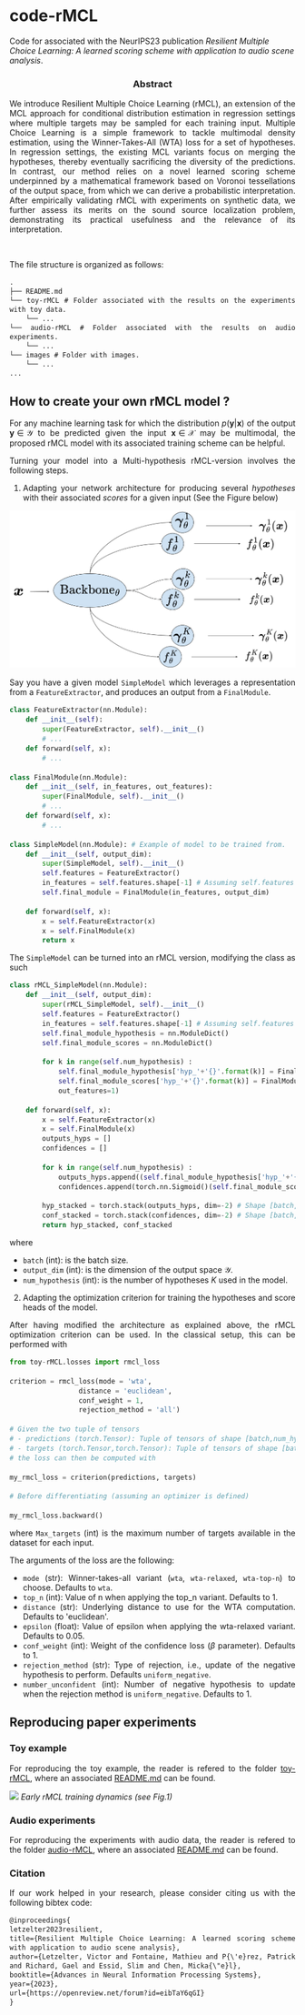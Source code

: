 # code-rMCL

Code for associated with the NeurIPS23 publication *Resilient Multiple Choice Learning: A learned scoring scheme with application to audio scene analysis*.

<div align="center"> <h3> Abstract </h3>  </div>
<div align="justify">

We introduce Resilient Multiple Choice Learning (rMCL), an extension of the MCL approach for conditional distribution estimation in regression settings where multiple targets may be sampled for each training input. Multiple Choice Learning is a simple framework to tackle multimodal density estimation, using the Winner-Takes-All (WTA) loss for a set of hypotheses. In regression settings, the existing MCL variants focus on merging the hypotheses, thereby eventually sacrificing the diversity of the predictions. In contrast, our method relies on a novel learned scoring scheme underpinned by a mathematical framework based on Voronoi tessellations of the output space, from which we can derive a probabilistic interpretation. After empirically validating rMCL with experiments on synthetic data, we further assess its merits on the sound source localization problem, demonstrating its practical usefulness and the relevance of its interpretation.

</br>

The file structure is organized as follows:
```
.
├── README.md
└── toy-rMCL # Folder associated with the results on the experiments with toy data.
    └── ...
└── audio-rMCL # Folder associated with the results on audio experiments.
    └── ...
└── images # Folder with images.
    └── ...
...
```

## How to create your own rMCL model ? 

For any machine learning task for which the distribution $p(\boldsymbol{y}|\boldsymbol{x})$ of the output $\boldsymbol{y} \in \mathcal{Y}$ to be predicted given the input $\boldsymbol{x} \in \mathcal{X}$ may be multimodal, the proposed rMCL model with its associated training scheme can be helpful. 

Turning your model into a Multi-hypothesis rMCL-version involves the following steps.

1. Adapting your network architecture for producing several *hypotheses* with their associated *scores* for a given input (See the Figure below)

![rMCL model](images/architecture_rMCL.png)

Say you have a given model `SimpleModel` which leverages a representation from a `FeatureExtractor`, and produces an output from a `FinalModule`.

```python
class FeatureExtractor(nn.Module):
    def __init__(self):
        super(FeatureExtractor, self).__init__()
        # ... 
    def forward(self, x):
        # ...

class FinalModule(nn.Module):
    def __init__(self, in_features, out_features):
        super(FinalModule, self).__init__()
        # ...
    def forward(self, x):
        # ...

class SimpleModel(nn.Module): # Example of model to be trained from.
    def __init__(self, output_dim):
        super(SimpleModel, self).__init__()
        self.features = FeatureExtractor()
        in_features = self.features.shape[-1] # Assuming self.features of shape [batch,in_features]
        self.final_module = FinalModule(in_features, output_dim)

    def forward(self, x):
        x = self.FeatureExtractor(x)
        x = self.FinalModule(x)
        return x
```

The `SimpleModel` can be turned into an rMCL version, modifying the class as such  

``` python
class rMCL_SimpleModel(nn.Module):
    def __init__(self, output_dim):
        super(rMCL_SimpleModel, self).__init__()
        self.features = FeatureExtractor()
        in_features = self.features.shape[-1] # Assuming self.features of shape [batch,in_features]
        self.final_module_hypothesis = nn.ModuleDict()
        self.final_module_scores = nn.ModuleDict()

        for k in range(self.num_hypothesis) :  
            self.final_module_hypothesis['hyp_'+'{}'.format(k)] = FinalModule(in_features=in_features, out_features=output_dim)
            self.final_module_scores['hyp_'+'{}'.format(k)] = FinalModule(in_features=in_features, 
            out_features=1)
        
    def forward(self, x):
        x = self.FeatureExtractor(x)
        x = self.FinalModule(x)
        outputs_hyps = []
        confidences = []
        
        for k in range(self.num_hypothesis) :
            outputs_hyps.append((self.final_module_hypothesis['hyp_'+'{}'.format(k)](x))) # Shape [batch,output_dim]
            confidences.append(torch.nn.Sigmoid()(self.final_module_scores['hyp_'+'{}'.format(k)](x)))# Shape [batch,1]

        hyp_stacked = torch.stack(outputs_hyps, dim=-2) # Shape [batch,num_hypothesis,output_dim]
        conf_stacked = torch.stack(confidences, dim=-2) # Shape [batch,num_hypothesis,1]
        return hyp_stacked, conf_stacked 
```

where

* `batch` (int): is the batch size. 
* `output_dim` (int): is the dimension of the output space $\mathcal{Y}$.
* `num_hypothesis` (int): is the number of hypotheses $K$ used in the model.

2. Adapting the optimization criterion for training the hypotheses and score heads of the model.

After having modified the architecture as explained above, the rMCL optimization criterion can be used. In the classical setup, this can be performed with

```python
from toy-rMCL.losses import rmcl_loss

criterion = rmcl_loss(mode = 'wta',
                 distance = 'euclidean',
                 conf_weight = 1,
                 rejection_method = 'all')

# Given the two tuple of tensors 
# - predictions (torch.Tensor): Tuple of tensors of shape [batch,num_hypothesis,output_dim],[batch,num_hypothesis,1]
# - targets (torch.Tensor,torch.Tensor): Tuple of tensors of shape [batch,Max_targets],[batch,Max_targets,output_dim]
# the loss can then be computed with 

my_rmcl_loss = criterion(predictions, targets)

# Before differentiating (assuming an optimizer is defined)

my_rmcl_loss.backward()
```
where `Max_targets` (int) is the maximum number of targets available in the dataset for each input.

The arguments of the loss are the following:

* `mode` (str): Winner-takes-all variant (`wta`, `wta-relaxed`, `wta-top-n`) to choose. Defaults to `wta`.
* `top_n` (int): Value of n when applying the top_n variant. Defaults to 1.
* `distance` (str): Underlying distance to use for the WTA computation. Defaults to 'euclidean'.
* `epsilon` (float): Value of epsilon when applying the wta-relaxed variant. Defaults to 0.05.
* `conf_weight` (int): Weight of the confidence loss ($\beta$ parameter). Defaults to 1.
*  `rejection_method` (str): Type of rejection, i.e., update of the negative hypothesis to perform. Defaults `uniform_negative`.
* `number_unconfident` (int): Number of negative hypothesis to update when the rejection method is `uniform_negative`. Defaults to 1.

## Reproducing paper experiments

### Toy example

For reproducing the toy example, the reader is refered to the folder [toy-rMCL](toy-rMCL), where an associated [README.md](toy-rMCL/README.md) can be found.  

![](images/training_dynamics.gif)
*Early rMCL training dynamics (see Fig.1)*

### Audio experiments

For reproducing the experiments with audio data, the reader is refered to the folder [audio-rMCL](audio-rMCL), where an associated [README.md](audio-rMCL/README.md) can be found. 

### Citation 

If our work helped in your research, please consider citing us with the following bibtex code:

```
@inproceedings{
letzelter2023resilient,
title={Resilient Multiple Choice Learning: A learned scoring scheme with application to audio scene analysis},
author={Letzelter, Victor and Fontaine, Mathieu and P{\'e}rez, Patrick and Richard, Gael and Essid, Slim and Chen, Micka{\"e}l},
booktitle={Advances in Neural Information Processing Systems},
year={2023},
url={https://openreview.net/forum?id=eibTaY6qGI}
}
```